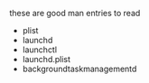 these are good man entries to read

* plist
* launchd
* launchctl
* launchd.plist
* backgroundtaskmanagementd